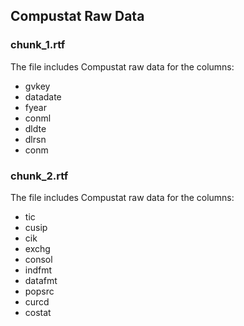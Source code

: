 ## Compustat Raw Data

### chunk_1.rtf
The file includes Compustat raw data for the columns:
* gvkey
* datadate
* fyear
* conml
* dldte
* dlrsn
* conm


### chunk_2.rtf
The file includes Compustat raw data for the columns:
* tic
* cusip
* cik
* exchg
* consol
* indfmt
* datafmt
* popsrc
* curcd
* costat
